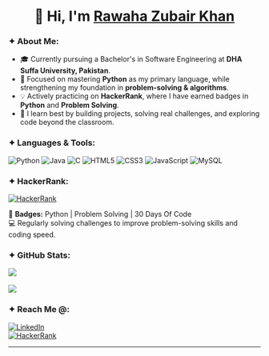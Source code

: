 <h1 align="center">👋 Hi, I'm <a href="http://www.linkedin.com/in/rawaha-zubair-khan" target="_blank">Rawaha Zubair Khan</a></h1>

<h3>✦ About Me:</h3>

- 🎓 Currently pursuing a Bachelor's in Software Engineering at **DHA Suffa University, Pakistan**.  
- 🐍 Focused on mastering **Python** as my primary language, while strengthening my foundation in **problem-solving & algorithms**.  
- 💡 Actively practicing on **HackerRank**, where I have earned badges in **Python** and **Problem Solving**.  
- 🔭 I learn best by building projects, solving real challenges, and exploring code beyond the classroom.  

<h3>✦ Languages & Tools:</h3>

![Python](https://img.shields.io/badge/python-3670A0.svg?style=flat-square&logo=python&logoColor=ffdd54) 
![Java](https://img.shields.io/badge/java-%23ED8B00.svg?style=flat-square&logo=openjdk&logoColor=white) 
![C](https://img.shields.io/badge/c-%2300599C.svg?style=flat-square&logo=c&logoColor=white) 
![HTML5](https://img.shields.io/badge/html5-%23E34F26.svg?style=flat-square&logo=html5&logoColor=white) 
![CSS3](https://img.shields.io/badge/css3-%231572B6.svg?style=flat-square&logo=css3&logoColor=white) 
![JavaScript](https://img.shields.io/badge/javascript-%23323330.svg?style=flat-square&logo=javascript&logoColor=%23F7DF1E) 
![MySQL](https://img.shields.io/badge/mysql-4479A1.svg?style=flat-square&logo=mysql&logoColor=white)  

<h3>✦ HackerRank:</h3>

[![HackerRank](https://img.shields.io/badge/HackerRank-2EC866?style=flat-square&logo=HackerRank&logoColor=white)](https://www.hackerrank.com/profile/rawahazkhan)  

🏅 **Badges:** Python | Problem Solving | 30 Days Of Code  
💻 Regularly solving challenges to improve problem-solving skills and coding speed.  

<h3>✦ GitHub Stats:</h3>

![](https://github-readme-stats.vercel.app/api?username=rawahazkhan&theme=react&hide_border=false&include_all_commits=true&count_private=false)<br/>  
![](https://streak-stats.demolab.com?user=rawahazkhan&theme=react&hide_border=false)<br/>

<h3>✦ Reach Me @:</h3>

[![LinkedIn](https://img.shields.io/badge/LinkedIn-%230077B5.svg?logo=linkedin&logoColor=white)](http://www.linkedin.com/in/rawaha-zubair-khan)  
[![HackerRank](https://img.shields.io/badge/HackerRank-%232EC866.svg?logo=HackerRank&logoColor=white)](https://www.hackerrank.com/profile/rawahazkhan)  

---
